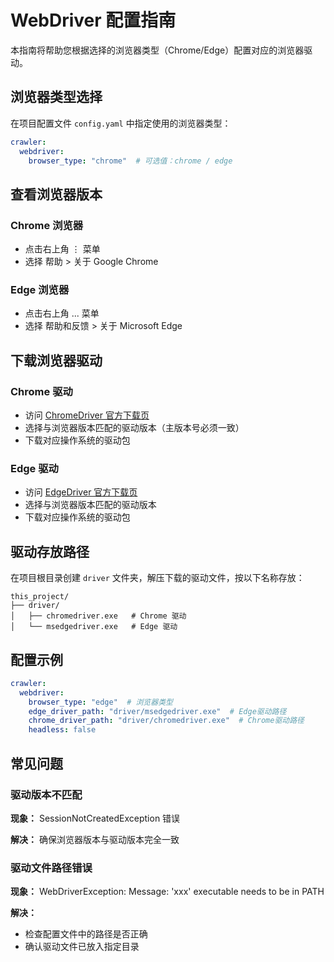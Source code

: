 # WebDriver 配置指南

本指南将帮助您根据选择的浏览器类型（Chrome/Edge）配置对应的浏览器驱动。


## 浏览器类型选择

在项目配置文件 `config.yaml` 中指定使用的浏览器类型：

```yaml
crawler:
  webdriver:
    browser_type: "chrome"  # 可选值：chrome / edge
```

## 查看浏览器版本

### Chrome 浏览器

- 点击右上角 ⋮ 菜单
- 选择 帮助 > 关于 Google Chrome


### Edge 浏览器

- 点击右上角 ... 菜单
- 选择 帮助和反馈 > 关于 Microsoft Edge


## 下载浏览器驱动

### Chrome 驱动

- 访问 [ChromeDriver 官方下载页](https://googlechromelabs.github.io/chrome-for-testing)
- 选择与浏览器版本匹配的驱动版本（主版本号必须一致）
- 下载对应操作系统的驱动包

### Edge 驱动

- 访问 [EdgeDriver 官方下载页](https://developer.microsoft.com/zh-cn/microsoft-edge/tools/webdriver)
- 选择与浏览器版本匹配的驱动版本
- 下载对应操作系统的驱动包

## 驱动存放路径

在项目根目录创建 `driver` 文件夹，解压下载的驱动文件，按以下名称存放：

```
this_project/
├── driver/
│   ├── chromedriver.exe   # Chrome 驱动
│   └── msedgedriver.exe   # Edge 驱动
```

## 配置示例

```yaml
crawler:
  webdriver:
    browser_type: "edge"  # 浏览器类型
    edge_driver_path: "driver/msedgedriver.exe"  # Edge驱动路径
    chrome_driver_path: "driver/chromedriver.exe"  # Chrome驱动路径
    headless: false
```

## 常见问题

### 驱动版本不匹配

**现象：** SessionNotCreatedException 错误

**解决：** 确保浏览器版本与驱动版本完全一致

### 驱动文件路径错误

**现象：** WebDriverException: Message: 'xxx' executable needs to be in PATH

**解决：**

- 检查配置文件中的路径是否正确
- 确认驱动文件已放入指定目录